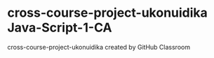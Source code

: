 # cross-course-project-ukonuidika Java-Script-1-CA
cross-course-project-ukonuidika created by GitHub Classroom
